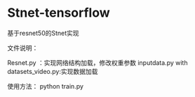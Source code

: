 # Stnet-tensorflow
基于resnet50的Stnet实现

文件说明：

Resnet.py ：实现网络结构加载，修改权重参数
inputdata.py with datasets_video.py:实现数据加载

使用方法：
python train.py
